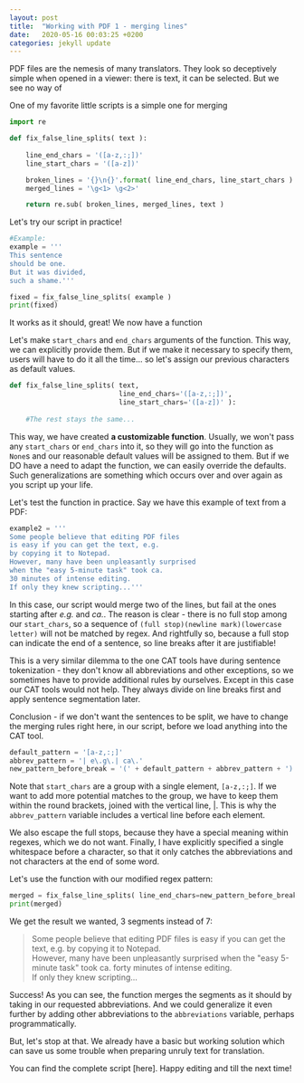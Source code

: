 ```yaml
---
layout: post
title:  "Working with PDF 1 - merging lines"
date:   2020-05-16 00:03:25 +0200
categories: jekyll update
---
```


PDF files are the nemesis of many translators. They look so deceptively simple when opened in a viewer: there is text, it can be selected. But we see no way of 

One of my favorite little scripts is a simple one for merging

```python
import re

def fix_false_line_splits( text ):
    
    line_end_chars = '([a-z,:;])'
    line_start_chars = '([a-z])'

    broken_lines = '{}\n{}'.format( line_end_chars, line_start_chars )
    merged_lines = '\g<1> \g<2>'

    return re.sub( broken_lines, merged_lines, text )
```

Let's try our script in practice!

```python
#Example:
example = '''
This sentence
should be one.
But it was divided,
such a shame.'''

fixed = fix_false_line_splits( example )
print(fixed)
```

It works as it should, great! We now have a function

Let's make `start_chars` and `end_chars` arguments of the function. This way, we can explicitly provide them. But if we make it necessary to specify them, users will have to do it all the time... so let's assign our previous characters as default values.

```python
def fix_false_line_splits( text,
                           line_end_chars='([a-z,:;])',
                           line_start_chars='([a-z])' ):
    
    #The rest stays the same...
```

This way, we have created **a customizable function**. Usually, we won't pass any `start_chars` or `end_chars` into it, so they will go into the function as `None`s and our reasonable default values will be assigned to them. But if we DO have a need to adapt the function, we can easily override the defaults. Such generalizations are something which occurs over and over again as you script up your life.

Let's test the function in practice. Say we have this example of text from a PDF:

```python
example2 = '''
Some people believe that editing PDF files
is easy if you can get the text, e.g.
by copying it to Notepad.
However, many have been unpleasantly surprised
when the "easy 5-minute task" took ca.
30 minutes of intense editing.
If only they knew scripting...'''
```

In this case, our script would merge two of the lines, but fail at the ones starting after *e.g.* and *ca.*. The reason is clear - there is no full stop among our `start_chars`, so a sequence of `(full stop)(newline mark)(lowercase letter)` will not be matched by regex. And rightfully so, because a full stop can indicate the end of a sentence, so line breaks after it are justifiable!

This is a very similar dilemma to the one CAT tools have during sentence tokenization - they don't know all abbreviations and other exceptions, so we sometimes have to provide additional rules by ourselves. Except in this case our CAT tools would not help. They always divide on line breaks first and apply sentence segmentation later.

Conclusion - if we don't want the sentences to be split, we have to change the merging rules right here, in our script, before we load anything into the CAT tool.

```python
default_pattern = '[a-z,:;]'
abbrev_pattern = '| e\.g\.| ca\.'
new_pattern_before_break = '(' + default_pattern + abbrev_pattern + ')'
```

Note that `start_chars` are a group with a single element, `[a-z,:;]`. If we want to add more potential matches to the group, we have to keep them within the round brackets, joined with the vertical line, \|. This is why the `abbrev_pattern` variable includes a vertical line before each element.

We also escape the full stops, because they have a special meaning within regexes, which we do not want. Finally, I have explicitly specified a single whitespace before a character, so that it only catches the abbreviations and not characters at the end of some word.

Let's use the function with our modified regex pattern:

```python
merged = fix_false_line_splits( line_end_chars=new_pattern_before_break)
print(merged)
```

We get the result we wanted, 3 segments instead of 7:

> Some people believe that editing PDF files is easy if you can get the text, e.g. by copying it to Notepad.  
> However, many have been unpleasantly surprised when the "easy 5-minute task" took ca. forty minutes of intense editing.  
> If only they knew scripting...

Success! As you can see, the function merges the segments as it should by taking in our requested abbreviations. And we could generalize it even further by adding other abbreviations to the `abbreviations` variable, perhaps programmatically.

But, let's stop at that. We already have a basic but working solution which can save us some trouble when preparing unruly text for translation.

You can find the complete script [here]. Happy editing and till the next time!
